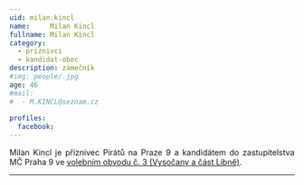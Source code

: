 ```yaml
---
uid: milan.kincl
name:     Milan	Kincl
fullname: Milan	Kincl
category:
  - priznivci
  - kandidat-obec
description: zámečník
#img: people/.jpg
age: 46
#mail:
#  - M.KINCL@seznam.cz
 
profiles:
  facebook: 
---
```

<p style='text-align: justify;'>
Milan Kincl je příznivec Pirátů na Praze 9 a kandidátem do zastupitelstva MČ Praha 9 ve <a href="/komunalni-volby-2018/vysocany/" target="_self"><u>volebním obvodu č. 3 (Vysočany a část Libně)</u></a>.
</p>


---